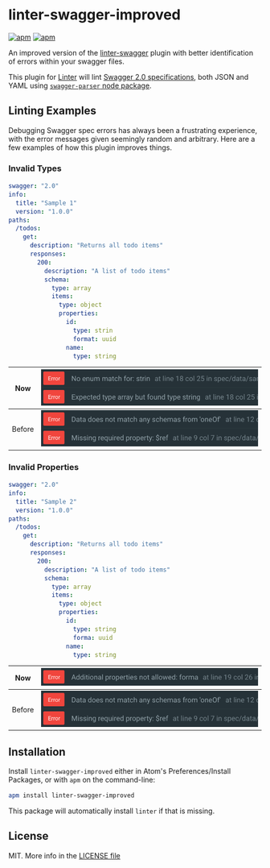 # linter-swagger-improved
[![apm](https://img.shields.io/apm/v/linter-swagger-improved.svg)](https://atom.io/packages/linter-swagger-improved) [![apm](https://img.shields.io/apm/dm/linter-swagger-improved.svg)](https://atom.io/packages/linter-swagger-improved)

An improved version of the [linter-swagger][linter-swagger] plugin with better identification of errors within your swagger files.

This plugin for [Linter][linter] will lint [Swagger 2.0 specifications][swagger], both JSON and YAML using [`swagger-parser` node package][swagger-parser].

## Linting Examples
Debugging Swagger spec errors has always been a frustrating experience, with the error messages given seemingly random and arbitrary.  Here are a few examples of how this plugin improves things.

### Invalid Types
```yaml
swagger: "2.0"
info:
  title: "Sample 1"
  version: "1.0.0"
paths:
  /todos:
    get:
      description: "Returns all todo items"
      responses:
        200:
          description: "A list of todo items"
          schema:
            type: array
            items:
              type: object
              properties:
                id:
                  type: strin
                  format: uuid
                name:
                  type: string
```
| Now | ![Sample 1 Errors After][1-after] |
---|---
| Before | ![Sample 1 Errors Before][1-before] |


### Invalid Properties
```yaml
swagger: "2.0"
info:
  title: "Sample 2"
  version: "1.0.0"
paths:
  /todos:
    get:
      description: "Returns all todo items"
      responses:
        200:
          description: "A list of todo items"
          schema:
            type: array
            items:
              type: object
              properties:
                id:
                  type: string
                  forma: uuid
                name:
                  type: string
```
| Now | ![Sample 2 Errors After][2-after] |
---|---
| Before | ![Sample 2 Errors Before][2-before] |



## Installation

Install `linter-swagger-improved` either in Atom's Preferences/Install Packages, or with
`apm` on the command-line:

```sh
apm install linter-swagger-improved
```

This package will automatically install `linter` if that is missing.

## License

MIT. More info in the [LICENSE file](./LICENSE.md)

[linter]: https://github.com/AtomLinter/Linter "Linter Atom Package"
[linter-swagger]: https://github.com/AtomLinter/linter-swagger "Linter-Swagger Atom Package"
[swagger]: http://swagger.io/ "Swagger Main Site"
[swagger-parser]: https://www.npmjs.com/package/swagger-parser "Swagger Parser NPM Page"
[1-before]: https://github.com/TonyFNZ/linter-swagger-improved/raw/master/docs/1-before.png "Sample 1 Errors Before"
[1-after]: https://github.com/TonyFNZ/linter-swagger-improved/raw/master/docs/1-after.png "Sample 1 Errors After"
[2-before]: https://github.com/TonyFNZ/linter-swagger-improved/raw/master/docs/2-before.png "Sample 2 Errors Before"
[2-after]: https://github.com/TonyFNZ/linter-swagger-improved/raw/master/docs/2-after.png "Sample 2 Errors After"
